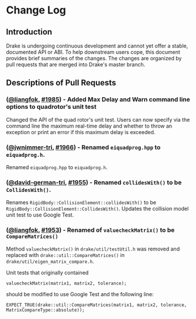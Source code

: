 Change Log
====================

Introduction
------------
Drake is undergoing continuous development and cannot yet offer a stable, documented API or ABI. To help downstream users cope, this document provides brief summaries of the changes. The changes are organized by pull requests that are merged into Drake's master branch.

Descriptions of Pull Requests
------------------------------


### ([@liangfok][], [#1985][]) - Added Max Delay and Warn command line options to quadrotor's unit test

Changed the API of the quad rotor's unit test. Users can now specify via the command line the maximum real-time delay and whether to throw an exception or print an error if this maximum delay is exceeded.

### ([@jwnimmer-tri][], [#1966][]) - Renamed `eiquadprog.hpp` to `eiquadprog.h`.

Renamed `eiquadprog.hpp` to `eiquadprog.h`.

### ([@david-german-tri][], [#1955][]) - Renamed `collidesWith()` to be `CollidesWith()`.

Renames `RigidBody::CollisionElement::collidesWith()` to be `RigidBody::CollisionElement::CollidesWith()`. Updates the collision model unit test to use Google Test.

### ([@liangfok][], [#1953][]) - Renamed of `valuecheckMatrix()` to be `CompareMatrices()`

Method `valuecheckMatrix()` in `drake/util/testUtil.h` was removed and replaced with `drake::util::CompareMatrices()` in `drake/util/eigen_matrix_compare.h`.

Unit tests that originally contained

    valuecheckMatrix(matrix1, matrix2, tolerance);

should be modified to use Google Test and the following line:

    EXPECT_TRUE(drake::util::CompareMatrices(matrix1, matrix2, tolerance, MatrixCompareType::absolute));

<!--- The following link definition list is generated by PimpMyChangelog --->
[#1953]: https://github.com/RobotLocomotion/drake/issues/1953
[#1954]: https://github.com/RobotLocomotion/drake/issues/1954
[#1955]: https://github.com/RobotLocomotion/drake/issues/1955
[#1959]: https://github.com/RobotLocomotion/drake/issues/1959
[#1960]: https://github.com/RobotLocomotion/drake/issues/1960
[#1961]: https://github.com/RobotLocomotion/drake/issues/1961
[#1966]: https://github.com/RobotLocomotion/drake/issues/1966
[#1967]: https://github.com/RobotLocomotion/drake/issues/1967
[#1970]: https://github.com/RobotLocomotion/drake/issues/1970
[#1971]: https://github.com/RobotLocomotion/drake/issues/1971
[#1980]: https://github.com/RobotLocomotion/drake/issues/1980
[#1981]: https://github.com/RobotLocomotion/drake/issues/1981
[#1985]: https://github.com/RobotLocomotion/drake/issues/1985
[#1986]: https://github.com/RobotLocomotion/drake/issues/1986
[#1988]: https://github.com/RobotLocomotion/drake/issues/1988
[#1990]: https://github.com/RobotLocomotion/drake/issues/1990
[@billhoffman]: https://github.com/billhoffman
[@chrisdembia]: https://github.com/chrisdembia
[@david-german-tri]: https://github.com/david-german-tri
[@jamiesnape]: https://github.com/jamiesnape
[@jwnimmer-tri]: https://github.com/jwnimmer-tri
[@liangfok]: https://github.com/liangfok
[@patmarion]: https://github.com/patmarion